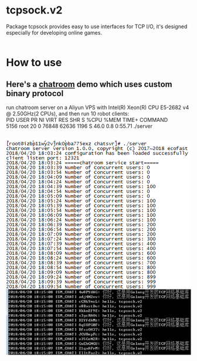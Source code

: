 # tcpsock.v2
Package tcpsock provides easy to use interfaces for TCP I/O, it's designed especially for developing online games.</br></br>

# How to use</br>
## Here's a [chatroom](https://github.com/ecofast/tcpsock.v2/tree/master/samples/chatroom) demo which uses custom binary protocol</br>
run chatroom server on a Aliyun VPS with Intel(R) Xeon(R) CPU E5-2682 v4 @ 2.50GHz(2 CPUs), and then run 10 robot clients:</br>
PID USER      PR  NI    VIRT    RES    SHR S  %CPU %MEM     TIME+ COMMAND</br>                                                              5156 root      20   0   76848  62636   1196 S  46.0  0.8   0:55.71 ./server</br></br>

![image](https://github.com/ecofast/tcpsock.v2/blob/master/samples/chatroom/server/server.png)</br>
![image](https://github.com/ecofast/tcpsock.v2/blob/master/samples/chatroom/server/client.png)</br>
